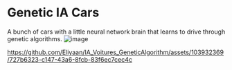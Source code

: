 # Genetic IA Cars

A bunch of cars with a little neural network brain that learns to drive through genetic algorithms.
![image](https://github.com/Eliyaan/IA_Voitures_GeneticAlgorithm/assets/103932369/9d295812-84f8-4e8b-8ec1-bfba2d516b02)


https://github.com/Eliyaan/IA_Voitures_GeneticAlgorithm/assets/103932369/727b6323-c147-43a6-8fcb-83f6ec7cec4c

